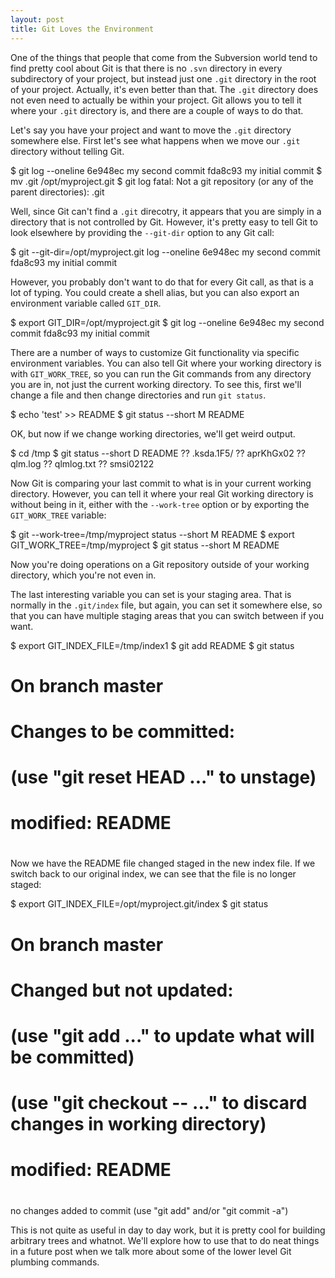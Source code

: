 ```yaml
---
layout: post
title: Git Loves the Environment
---
```


One of the things that people that come from the Subversion world tend
to find pretty cool about Git is that there is no `.svn` directory in
every subdirectory of your project, but instead just one `.git` directory
in the root of your project.  Actually, it's even better than that.
The `.git` directory does not even need to actually be within your project.
Git allows you to tell it where your `.git` directory is, and there are
a couple of ways to do that.

Let's say you have your project and want to move the `.git` directory 
somewhere else.  First let's see what happens when we move our `.git`
directory without telling Git.
  
  $ git log --oneline
  6e948ec my second commit
  fda8c93 my initial commit
  $ mv .git /opt/myproject.git
  $ git log
  fatal: Not a git repository (or any of the parent directories): .git

Well, since Git can't find a `.git` direcotry, it appears that you are
simply in a directory that is not controlled by Git.  However, it's
pretty easy to tell Git to look elsewhere by providing the `--git-dir`
option to any Git call:

  $ git --git-dir=/opt/myproject.git log --oneline
  6e948ec my second commit
  fda8c93 my initial commit

However, you probably don't want to do that for every Git call, as
that is a lot of typing.  You could create a shell alias, but you can
also export an environment variable called `GIT_DIR`.

  $ export GIT_DIR=/opt/myproject.git
  $ git log --oneline
  6e948ec my second commit
  fda8c93 my initial commit

There are a number of ways to customize Git functionality via specific 
environment variables.  You can also tell Git where your working directory
is with `GIT_WORK_TREE`, so you can run the Git commands from any
directory you are in, not just the current working directory. To see this,
first we'll change a file and then change directories and run `git status`.

  $ echo 'test' >> README 
  $ git status --short
  M README

OK, but now if we change working directories, we'll get weird output.

  $ cd /tmp
  $ git status --short
   D README
   ?? .ksda.1F5/
   ?? aprKhGx02
   ?? qlm.log
   ?? qlmlog.txt
   ?? smsi02122

Now Git is comparing your last commit to what is in your current working 
directory.  However, you can tell it where your real Git working directory
is without being in it, either with the `--work-tree` option or by exporting
the `GIT_WORK_TREE` variable:

  $ git --work-tree=/tmp/myproject status --short
   M README
  $ export GIT_WORK_TREE=/tmp/myproject
  $ git status --short
   M README

Now you're doing operations on a Git repository outside of your working
directory, which you're not even in.

The last interesting variable you can set is your staging area.  That
is normally in the `.git/index` file, but again, you can set it somewhere
else, so that you can have multiple staging areas that you can switch
between if you want.

  $ export GIT_INDEX_FILE=/tmp/index1
  $ git add README
  $ git status
  # On branch master
  # Changes to be committed:
  #   (use "git reset HEAD <file>..." to unstage)
  #
  # modified:   README
  #

Now we have the README file changed staged in the new index file.  If we
switch back to our original index, we can see that the file is no longer
staged:

  $ export GIT_INDEX_FILE=/opt/myproject.git/index
  $ git status
  # On branch master
  # Changed but not updated:
  #   (use "git add <file>..." to update what will be committed)
  #   (use "git checkout -- <file>..." to discard changes in working directory)
  #
  # modified:   README
  #
  no changes added to commit (use "git add" and/or "git commit -a")

This is not quite as useful in day to day work, but it is pretty cool for 
building arbitrary trees and whatnot.  We'll explore how to use that to 
do neat things in a future post when we talk more about some of the lower
level Git plumbing commands.
